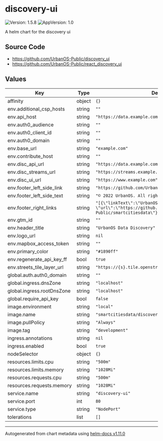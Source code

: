 # discovery-ui

![Version: 1.5.8](https://img.shields.io/badge/Version-1.5.8-informational?style=flat-square) ![AppVersion: 1.0](https://img.shields.io/badge/AppVersion-1.0-informational?style=flat-square)

A helm chart for the discovery ui

## Source Code

* <https://github.com/UrbanOS-Public/discovery_ui>
* <https://github.com/UrbanOS-Public/react_discovery_ui>

## Values

| Key | Type | Default | Description |
|-----|------|---------|-------------|
| affinity | object | `{}` |  |
| env.additional_csp_hosts | string | `""` |  |
| env.api_host | string | `"https://data.example.com"` |  |
| env.auth0_audience | string | `""` |  |
| env.auth0_client_id | string | `""` |  |
| env.auth0_domain | string | `""` |  |
| env.base_url | string | `"example.com"` |  |
| env.contribute_host | string | `""` |  |
| env.disc_api_url | string | `"https://data.example.com"` |  |
| env.disc_streams_url | string | `"https://streams.example.com"` |  |
| env.disc_ui_url | string | `"https://www.example.com"` |  |
| env.footer_left_side_link | string | `"https://github.com/UrbanOS-Public/smartcitiesdata"` |  |
| env.footer_left_side_text | string | `"© 2022 UrbanOS. All rights reserved."` |  |
| env.footer_right_links | string | `"[{\"linkText\":\"UrbanOS\", \"url\":\"https://github.com/UrbanOS-Public/smartcitiesdata\"}]"` |  |
| env.gtm_id | string | `""` |  |
| env.header_title | string | `"UrbanOS Data Discovery"` |  |
| env.logo_url | string | `nil` |  |
| env.mapbox_access_token | string | `""` |  |
| env.primary_color | string | `"#1890ff"` |  |
| env.regenerate_api_key_ff | bool | `true` |  |
| env.streets_tile_layer_url | string | `"https://{s}.tile.openstreetmap.org/{z}/{x}/{y}.png"` |  |
| global.auth.auth0_domain | string | `""` |  |
| global.ingress.dnsZone | string | `"localhost"` |  |
| global.ingress.rootDnsZone | string | `"localhost"` |  |
| global.require_api_key | bool | `false` |  |
| image.environment | string | `"local"` |  |
| image.name | string | `"smartcitiesdata/discovery_ui"` |  |
| image.pullPolicy | string | `"Always"` |  |
| image.tag | string | `"development"` |  |
| ingress.annotations | string | `nil` |  |
| ingress.enabled | bool | `true` |  |
| nodeSelector | object | `{}` |  |
| resources.limits.cpu | string | `"500m"` |  |
| resources.limits.memory | string | `"1028Mi"` |  |
| resources.requests.cpu | string | `"500m"` |  |
| resources.requests.memory | string | `"1028Mi"` |  |
| service.name | string | `"discovery-ui"` |  |
| service.port | int | `80` |  |
| service.type | string | `"NodePort"` |  |
| tolerations | list | `[]` |  |

----------------------------------------------
Autogenerated from chart metadata using [helm-docs v1.11.0](https://github.com/norwoodj/helm-docs/releases/v1.11.0)

